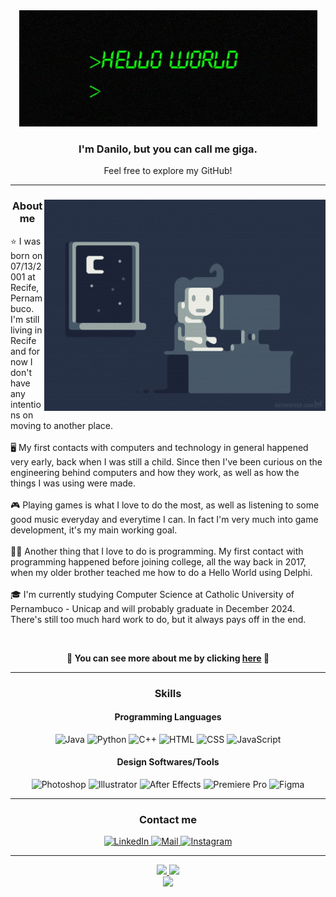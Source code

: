 <div align="center" class="mainDiv">
  <img src="./assets/hello-world.gif" />
  <h3 align="center">I'm Danilo, but you can call me giga. </h2>
  <p> Feel free to explore my GitHub! </p>
  <hr />
  <div align="center" padding="10px">
    <div align="right">
      <img src="./assets/e426702edf874b181aced1e2fa5c6cde.gif" width="450px" align="right" />
    </div>
    <h3 text-align="center"> About me </h3>
    <div align="left">
      <p> ⭐ I was born on 07/13/2001 at Recife, Pernambuco. I'm still living in Recife and for now I don't have any intentions on moving to another place. <br /> <br       />
      🖥 My first contacts with computers and technology in general happened very early, back when I was still a child. Since then I've been curious on the engineering       behind computers and how they work, as well as how the things I was using were made. <br /> <br />
      🎮 Playing games is what I love to do the most, as well as listening to some good music everyday and everytime I can. In fact I'm very much into game 
      development, it's my main working goal. <br /> <br />
      👨‍💻 Another thing that I love to do is programming. My first contact with programming happened before joining college, all the way back in 2017, when my older         brother teached me how to do a Hello World using Delphi. <br /> <br />
      🎓 I'm currently studying Computer Science at Catholic University of Pernambuco - Unicap and will probably graduate in December 2024. There's still too much            hard work to do, but it always pays off in the end. </p> <br />
    </div>
    <div align="center">
      <p text-align="center"><b>📄 You can see more about me by clicking <a href="https://danilo-silva.vercel.app/" target="_blank">here</a> 📄</b></p>
    </div>
  </div>
  <hr />
  <div display="flex" flex-direction="column">
    <div display="flex" flex-direction="row">
      <h3> Skills </h3>
    </div>
    <div display="flex" flex-direction="row">
      <h4> Programming Languages </h4>
    </div>
    <div display="flex" flex-direction="row">
      <img src="https://cdn.jsdelivr.net/gh/devicons/devicon/icons/java/java-original.svg" width="50px" height="50px" alt="Java" />
      <img src="https://cdn.jsdelivr.net/gh/devicons/devicon/icons/python/python-original.svg" width="50px" height="50px" alt="Python" />
      <img src="https://cdn.jsdelivr.net/gh/devicons/devicon/icons/cplusplus/cplusplus-original.svg" width="50px" height="50px" alt="C++" />
      <img src="https://cdn.jsdelivr.net/gh/devicons/devicon/icons/html5/html5-original.svg" width="50px" height="50px" alt="HTML" />
      <img src="https://cdn.jsdelivr.net/gh/devicons/devicon/icons/css3/css3-original.svg" width="50px" height="50px" alt="CSS" />
      <img src="https://cdn.jsdelivr.net/gh/devicons/devicon/icons/javascript/javascript-original.svg" width="50px" height="50px" alt="JavaScript" />
    </div>
    <div display="flex" flex-direction="row">
      <h4> Design Softwares/Tools </h4>
    </div>
    <div display="flex" flex-direction="row">
      <img src="https://cdn.jsdelivr.net/gh/devicons/devicon/icons/photoshop/photoshop-plain.svg" width="50px" height="50px" alt="Photoshop" />
      <img src="https://cdn.jsdelivr.net/gh/devicons/devicon/icons/illustrator/illustrator-plain.svg" width="50px" height="50px" alt="Illustrator" />
      <img src="https://cdn.jsdelivr.net/gh/devicons/devicon/icons/aftereffects/aftereffects-original.svg" width="50px" height="50px" alt="After Effects" />
      <img src="https://cdn.jsdelivr.net/gh/devicons/devicon/icons/premierepro/premierepro-original.svg" width="50px" height="50px" alt="Premiere Pro" />
      <img src="https://cdn.jsdelivr.net/gh/devicons/devicon/icons/figma/figma-original.svg" width="50px" height="50px" alt="Figma" />
  </div>
  <hr />
  <div display="flex" flex-direction="column">
    <div display="flex" flex-direction="row">
      <h3> Contact me </h3>
    </div>
    <div display="flex" flex-direction="row">
      <a href="https://www.linkedin.com/in/dansilv/" target="_blank">
        <img src="https://img.shields.io/badge/LinkedIn-0077B5?style=for-the-badge&logo=linkedin&logoColor=white" alt="LinkedIn" />
      </a>
      <a href="mailto:gigazin@hotmail.com">
        <img src="https://img.shields.io/badge/Gmail-D14836?style=for-the-badge&logo=gmail&logoColor=white" alt="Mail" />
      </a>
      <a href="https://www.instagram.com/gigazin/">
        <img src="https://img.shields.io/badge/Instagram-E4405F?style=for-the-badge&logo=instagram&logoColor=white" alt="Instagram" />
      </a>
    </div>
  </div>
</div>

<hr />

<div align="center" margin="15px">
  <a href="https://github.com/gigazin">
  <img height="180em" src="https://github-readme-stats.vercel.app/api?username=gigazin&show_icons=true&theme=monokai&include_all_commits=true&count_private=true"/>
  <img height="180em" src="https://github-readme-stats.vercel.app/api/top-langs/?username=gigazin&layout=compact&langs_count=7&theme=monokai"/>
</div>

<div align="center">
  <img src="https://github.com/gigazin/gigazin/blob/output/github-contribution-grid-snake.svg"/>
</div>

<!--
**gigazin/gigazin** is a ✨ _special_ ✨ repository because its `README.md` (this file) appears on your GitHub profile.

Here are some ideas to get you started:

- 🔭 I’m currently working on ...
- 🌱 I’m currently learning ...
- 👯 I’m looking to collaborate on ...
- 🤔 I’m looking for help with ...
- 💬 Ask me about ...
- 📫 How to reach me: ...
- 😄 Pronouns: ...
- ⚡ Fun fact: ...
-->
